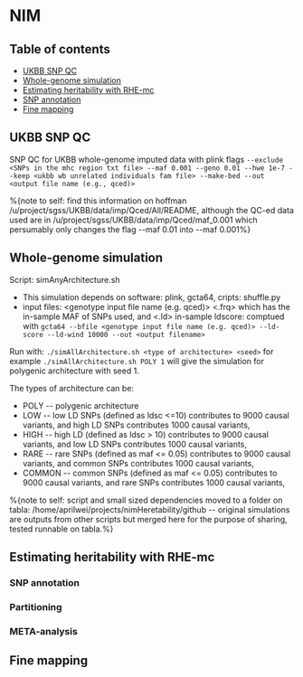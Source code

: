 # NIM

## Table of contents
* [UKBB SNP QC](#UKBB-SNP-QC)
* [Whole-genome simulation](#Whole-genome-simulation)
* [Estimating heritability with RHE-mc](#Estimating-heritability-with-RHE-mc)
* [SNP annotation](##SNP-annotation)
* [Fine mapping](#Fine-mapping)


## UKBB SNP QC 
SNP QC for UKBB whole-genome imputed data with plink flags `--exclude <SNPs in the mhc region txt file> --maf 0.001 --geno 0.01 --hwe 1e-7 --keep <ukbb wb unrelated individuals fam file> --make-bed --out <output file name (e.g., qced)>`

%{note to self: find this information on hoffman /u/project/sgss/UKBB/data/imp/Qced/All/README, although the QC-ed data used are in /u/project/sgss/UKBB/data/imp/Qced/maf_0.001 which persumably only changes the flag --maf 0.01 into --maf 0.001%}

## Whole-genome simulation
Script: simAnyArchitecture.sh
* This simulation depends on software: plink, gcta64, cripts: shuffle.py
* input files: <genotype input file name (e.g. qced)>  <.frq> which has the in-sample MAF of SNPs used, and <.ld> in-sample ldscore: comptued with `gcta64 --bfile <genotype input file name (e.g. qced)> --ld-score --ld-wind 10000 --out <output filename>` 

Run with: `./simAllArchitecture.sh <type of architecture> <seed>`
  for example `./simAllArchitecture.sh POLY 1` will give the simulation for polygenic architecture with seed 1. 

The types of architecture can be:
* POLY -- polygenic architecture 
* LOW -- low LD SNPs (defined as ldsc <=10) contributes to 9000 causal variants, and high LD SNPs contributes 1000 causal variants, 
* HIGH -- high LD (defined as ldsc > 10) contributes to 9000 causal variants, and low LD SNPs contributes 1000 causal variants,
* RARE -- rare SNPs (defined as maf <= 0.05) contributes to 9000 causal variants, and common SNPs contributes 1000 causal variants, 
* COMMON -- common SNPs (defined as maf <= 0.05) contributes to 9000 causal variants, and rare SNPs contributes 1000 causal variants,

%{note to self: script and small sized dependencies moved to a folder on tabla: /home/aprilwei/projects/nimHeretability/github -- original simulations are outputs from other scripts but merged here for the purpose of sharing, tested runnable on tabla.%}

## Estimating heritability with RHE-mc
### SNP annotation
### Partitioning
### META-analysis
## Fine mapping
